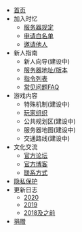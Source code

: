 - [首页]()
- 加入时忆  
    - [服务器规定](/join/rules.md)
    - [申请白名单](/join/whitelist.md)
    - [邀请他人](/join/application/inviters.md)
- 新人指南   
    - 新人向导(建设中)
    - [服务器地址/版本](/guide/serverInfo.md)
    - [指令列表](/guide/commands.md)
    - [常见问题FAQ](/guide/faq.md)
- 游戏内容
    - 特殊机制(建设中)
    - [玩家组织](/culture/group.md)
    - 公共规划区(建设中)
    - 服务器地图(建设中)
    - 交通路线(建设中)
- 文化交流
    - [官方论坛](https://bbs.mcshiyi.com)
    - [官方博客](https://www.mcshiyi.com/blog)
    - [联系方式]()
- [隐私保护](/privacy/privacy.md)
- 更新日志
    - [2020](/changelogs/2020.md)
    - [2019](/changelogs/2019.md)
    - [2018及之前](/changelogs/2018及之前.md)
- [捐赠]()
